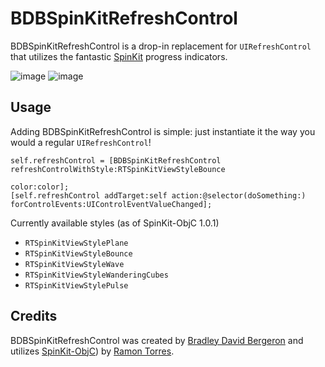 # BDBSpinKitRefreshControl

BDBSpinKitRefreshControl is a drop-in replacement for `UIRefreshControl` that utilizes the fantastic [SpinKit](http://https://github.com/tobiasahlin/SpinKit) progress indicators.

![image](https://dl.dropboxusercontent.com/u/6225/GitHub/BDBSpinKitRefreshControl/bounce.png)
![image](https://dl.dropboxusercontent.com/u/6225/GitHub/BDBSpinKitRefreshControl/wave.png)

## Usage

Adding BDBSpinKitRefreshControl is simple: just instantiate it the way you would a regular `UIRefreshControl`!

```objc
self.refreshControl = [BDBSpinKitRefreshControl refreshControlWithStyle:RTSpinKitViewStyleBounce
                                                                      color:color];
[self.refreshControl addTarget:self action:@selector(doSomething:) forControlEvents:UIControlEventValueChanged];

```

Currently available styles (as of SpinKit-ObjC 1.0.1)
* `RTSpinKitViewStylePlane`
* `RTSpinKitViewStyleBounce`
* `RTSpinKitViewStyleWave`
* `RTSpinKitViewStyleWanderingCubes`
* `RTSpinKitViewStylePulse`


## Credits

BDBSpinKitRefreshControl was created by [Bradley David Bergeron](http://bradbergeron.com) and utilizes [SpinKit-ObjC](https://github.com/raymondjavaxx/SpinKit-ObjC)) by [Ramon Torres](https://github.com/raymondjavaxx).